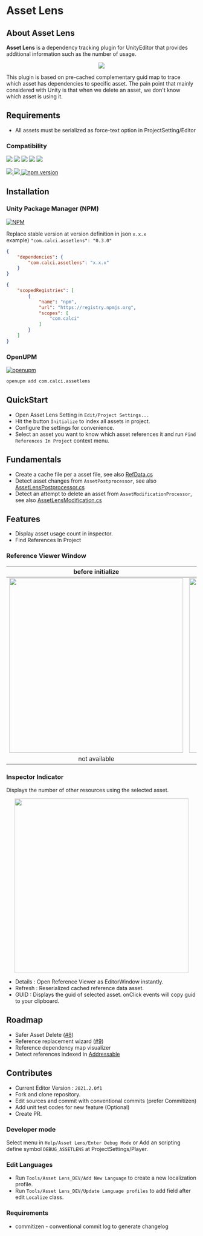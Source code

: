 # Asset Lens

## About **Asset Lens**
**Asset Lens** is a dependency tracking plugin for UnityEditor that provides additional information such as the number of usage.

[<p align="center"><img src="https://discordapp.com/api/guilds/889046470655893574/widget.png?style=banner2"></p>](https://discord.gg/h9WPFRNFBY)

This plugin is based on pre-cached complementary guid map to trace which asset has dependencies to specific asset. 
The pain point that mainly considered with Unity is that when we delete an asset, we don't know which asset is using it. 

## Requirements
- All assets must be serialized as force-text option in ProjectSetting/Editor

### Compatibility
  
  
<a href="unityhub://2019.4.32f1/"><img src="https://img.shields.io/badge/unity-2019.4f_LTS-blue.svg?logo=unity"/></a>
<a href="unityhub://2020.3.21f1/"><img src="https://img.shields.io/badge/unity-2020.3f_LTS-blue.svg?logo=unity"/></a>
<a href="unityhub://2021.1.27f1/"><img src="https://img.shields.io/badge/unity-2021.1f_LTS-blue.svg?logo=unity"/></a>
<a href="unityhub://2021.2.0f1/"><img src="https://img.shields.io/badge/unity-2021.2f-brightgreen.svg?logo=unity"/></a>
<a href="unityhub://2022.1.0a13/"><img src="https://img.shields.io/badge/unity-2022.1 alpha-red.svg?logo=unity"/></a>

<a href="https://codecov.io/gh/seonghwan-dev/AssetLens">
<img src="https://codecov.io/gh/seonghwan-dev/AssetLens/branch/main/graph/badge.svg?token=7ODSTUTX1G"/>
</a>
<a href="https://openupm.com/packages/com.calci.assetlens/">
<img src="https://img.shields.io/npm/v/com.calci.assetlens?label=openupm&registry_uri=https://package.openupm.com"/>
</a>
<a href="https://badge.fury.io/js/com.calci.assetlens">
<img src="https://badge.fury.io/js/com.calci.assetlens.svg" alt="npm version"/>
</a>

## Installation
### Unity Package Manager (NPM)
[![NPM](https://nodei.co/npm/com.calci.assetlens.png?compact=true)](https://npmjs.org/package/com.calci.assetlens)

Replace stable version at version definition in json `x.x.x`  
example) `"com.calci.assetlens": "0.3.0"`  
```json
{
    "dependencies": {
        "com.calci.assetlens": "x.x.x"
    }
}
```

```json
{
    "scopedRegistries": [
        {
            "name": "npm",
            "url": "https://registry.npmjs.org",
            "scopes": [
                "com.calci"
            ]
        }
    ]
}
```

### OpenUPM
[![openupm](https://img.shields.io/npm/v/com.calci.assetlens?label=openupm&registry_uri=https://package.openupm.com)](https://openupm.com/packages/com.calci.assetlens/)
```bash
openupm add com.calci.assetlens
```

## QuickStart
- Open Asset Lens Setting in `Edit/Project Settings...`  
- Hit the button `Initialize` to index all assets in project.  
- Configure the settings for convenience.  
- Select an asset you want to know which asset references it and run `Find References In Project` context menu.  

## Fundamentals
- Create a cache file per a asset file, see also [RefData.cs](Packages/com.calci.assetlens/Editor/Reference/Model/RefData.cs)
- Detect asset changes from `AssetPostprocessor`, see also [AssetLensPostprocessor.cs](Packages/com.calci.assetlens/Editor/Reference/Callback/ReferencePostprocessor.cs)
- Detect an attempt to delete an asset from `AssetModificationProcessor`, see also [AssetLensModification.cs](Packages/com.calci.assetlens/Editor/Reference/Callback/ReferenceModification.cs)

## Features
- Display asset usage count in inspector.
- Find References In Project

### Reference Viewer Window

|before initialize|after initialize|
|:---:|:---:|
|<img src="https://user-images.githubusercontent.com/79823287/134523257-28173dc7-4fd5-406e-8ac9-56b148debedb.png" width="460">|<img src="https://user-images.githubusercontent.com/79823287/134523437-166bf30b-ccdd-42ea-90ae-3084e0f013f6.png" width="460">|
|not available|available to trace dependencies|

### Inspector Indicator
Displays the number of other resources using the selected asset.

<p align="center">
<img src="https://user-images.githubusercontent.com/79823287/139777116-25ed937e-2f69-421a-91a8-4ae426a311e4.png" width="460">
</p>

- Details : Open Reference Viewer as EditorWindow instantly.  
- Refresh : Reserialized cached reference data asset.  
- GUID : Displays the guid of selected asset. onClick events will copy guid to your clipboard.  


## Roadmap
- Safer Asset Delete ([#8](/../../issues/8))  
- Reference replacement wizard ([#9](/../../issues/9))  
- Reference dependency map visualizer  
- Detect references indexed in [Addressable](https://docs.unity3d.com/Packages/com.unity.addressables@1.19/manual/index.html)  

## Contributes
- Current Editor Version : `2021.2.0f1`    
- Fork and clone repository.  
- Edit sources and commit with conventional commits (prefer Commitizen)  
- Add unit test codes for new feature (Optional)
- Create PR.  

### Developer mode
Select menu in `Help/Asset Lens/Enter Debug Mode` or Add an scripting define symbol `DEBUG_ASSETLENS` at ProjectSettings/Player.

### Edit Languages
- Run `Tools/Asset Lens_DEV/Add New Language` to create a new localization profile.
- Run `Tools/Asset Lens_DEV/Update Language profiles` to add field after edit `Localize` class.

### Requirements
- commitizen - conventional commit log to generate changelog
